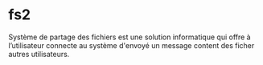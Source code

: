 # fs2
Système de partage des fichiers est une solution informatique qui offre à l’utilisateur connecte au système d'envoyé un message content des ficher autres utilisateurs.
